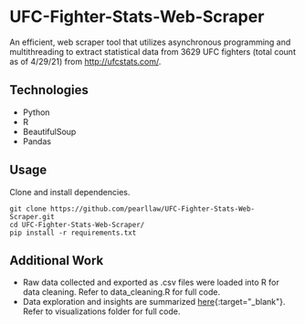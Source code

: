 # UFC-Fighter-Stats-Web-Scraper
An efficient, web scraper tool that utilizes asynchronous programming and multithreading to extract statistical data from 3629 UFC fighters (total count as of 4/29/21) from http://ufcstats.com/.

## Technologies
- Python
- R
- BeautifulSoup
- Pandas

## Usage
Clone and install dependencies.
```
git clone https://github.com/pearllaw/UFC-Fighter-Stats-Web-Scraper.git
cd UFC-Fighter-Stats-Web-Scraper/
pip install -r requirements.txt
```

## Additional Work
- Raw data collected and exported as .csv files were loaded into R for data cleaning. Refer to data_cleaning.R for full code. 
- Data exploration and insights are summarized [here](http://rpubs.com/pearllaw/ufcdatavisualization){:target="_blank"}. Refer to visualizations folder for full code.
